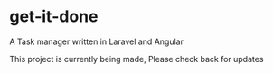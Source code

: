 # get-it-done
A Task manager written in Laravel and Angular

This project is currently being made, Please check back for updates
